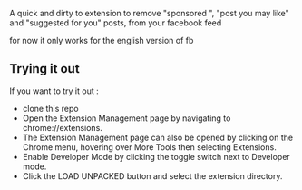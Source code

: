 A quick and dirty to extension to remove  \"sponsored \", \"post you may like\" and \"suggested for you\" posts, from your facebook feed

for now it only works for the english version of fb

## Trying it out

If you want to try it out :
- clone this repo
- Open the Extension Management page by navigating to chrome://extensions.
 - The Extension Management page can also be opened by clicking on the Chrome menu, hovering over More Tools then selecting Extensions.
- Enable Developer Mode by clicking the toggle switch next to Developer mode.
- Click the LOAD UNPACKED button and select the extension directory.

